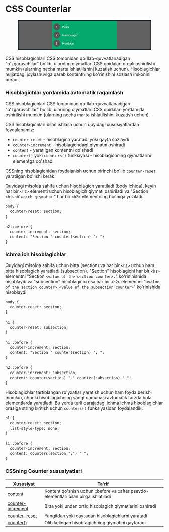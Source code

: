 # CSS Counterlar

<figure><img src="../../.gitbook/assets/image (801).png" alt=""><figcaption></figcaption></figure>

CSS hisoblagichlari CSS tomonidan qo'llab-quvvatlanadigan "o'zgaruvchilar" bo'lib, ularning qiymatlari CSS qoidalari orqali oshirilishi mumkin (ularning necha marta ishlatilishini kuzatish uchun). Hisoblagichlar hujjatdagi joylashuviga qarab kontentning ko'rinishini sozlash imkonini beradi.

### Hisoblagichlar yordamida avtomatik raqamlash <a href="#hisoblagichlar-yordamida-avtomatik-raqamlash" id="hisoblagichlar-yordamida-avtomatik-raqamlash"></a>

CSS hisoblagichlari CSS tomonidan qo'llab-quvvatlanadigan "o'zgaruvchilar" bo'lib, ularning qiymatlari CSS qoidalari yordamida oshirilishi mumkin (ularning necha marta ishlatilishini kuzatish uchun).

CSS hisoblagichlari bilan ishlash uchun quyidagi xususiyatlardan foydalanamiz:

* `counter-reset` - hisoblagich yaratadi yoki qayta sozlaydi
* `counter-increment` - hisoblagichdagi qiymatni oshiradi
* `content` - yaratilgan kontentni qo'shadi
* `counter()` yoki `counters()` funksiyasi - hisoblagichning qiymatlarini elementga qo'shadi

CSSning hisoblagichidan foydalanish uchun birinchi bo'lib `counter-reset` yaratilgan bo'lishi kerak.

Quyidagi misolda sahifa uchun hisoblagich yaratiladi (body ichida), keyin har bir `<h2>` elementi uchun hisoblagich qiymati oshiriladi va "Section `<hisoblagich qiymati>`:" har bir `<h2>` elementning boshiga yoziladi:

```
body {
  counter-reset: section;
}

h2::before {
  counter-increment: section;
  content: "Section " counter(section) ": ";
} 
```

### Ichma ich hisoblagichlar <a href="#nesting-counters" id="nesting-counters"></a>

Quyidagi misolda sahifa uchun bitta (section) va har bir `<h1>` uchun ham bitta hisoblagich yaratiladi (subsection). "Section" hisoblagichi har bir `<h1>` elementni "Section `<value of the section counter>.`" ko'rininishida hisoblaydi va "subsection" hisoblagichi esa har bir `<h2>` elementini "`<value of the section counter>.<value of the subsection counter>`" ko'rinishida hisoblaydi.

```
body {
  counter-reset: section;
}

h1 {
  counter-reset: subsection;
}

h1::before {
  counter-increment: section;
  content: "Section " counter(section) ". ";
}

h2::before {
  counter-increment: subsection;
  content: counter(section) "." counter(subsection) " ";
}
```

Hisoblagichlar tartiblangan ro'yxatlar yaratish uchun ham foyda berishi mumkin, chunki hisoblagichning yangi namunasi avtomatik tarzda bola elementlarda yaratiladi. Bu yerda turli darajadagi ichma ichma hisoblagichlar orasiga string kiritish uchun `counters()` funksiyasidan foydalandik:

```
ol {
  counter-reset: section;
  list-style-type: none;
}

li::before {
  counter-increment: section;
  content: counters(section,".") " ";
}
```

### CSSning Counter xususiyatlari <a href="#css-hisoblagich-xususiyatlari" id="css-hisoblagich-xususiyatlari"></a>

| Xususiyat                                                                            | Ta'rif                                                                                |
| ------------------------------------------------------------------------------------ | ------------------------------------------------------------------------------------- |
| [content](https://www.w3schools.com/cssref/pr\_gen\_content.asp)                     | Kontent qo'shish uchun ::before va ::after psevdo-elementlari bilan birga ishlatiladi |
| [counter-increment](https://www.w3schools.com/cssref/pr\_gen\_counter-increment.asp) | Bitta yoki undan ortiq hisoblagich qiymatlarini oshiradi                              |
| [counter-reset](https://www.w3schools.com/cssref/pr\_gen\_counter-reset.asp)         | Yangitdan yoki qaytadan hisoblagichlarni yaratadi                                     |
| [counter()](https://www.w3schools.com/cssref/func\_counter.asp)                      | Olib kelingan hisoblagichning qiymatini qaytaradi                                     |
